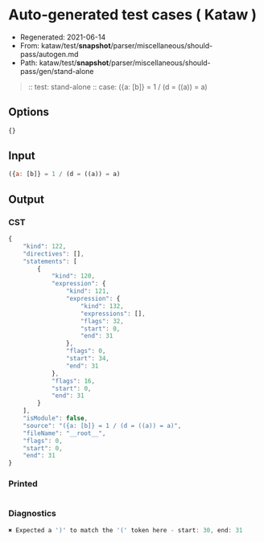 # Auto-generated test cases ( Kataw )
- Regenerated: 2021-06-14
- From: kataw/test/__snapshot__/parser/miscellaneous/should-pass/autogen.md
- Path: kataw/test/__snapshot__/parser/miscellaneous/should-pass/gen/stand-alone
> :: test: stand-alone
> :: case: ({a: [b]} = 1 / (d = ((a)) = a)
## Options

`````js
{}
`````
## Input

`````js
({a: [b]} = 1 / (d = ((a)) = a)
`````
## Output

### CST

```javascript
{
    "kind": 122,
    "directives": [],
    "statements": [
        {
            "kind": 120,
            "expression": {
                "kind": 121,
                "expression": {
                    "kind": 132,
                    "expressions": [],
                    "flags": 32,
                    "start": 0,
                    "end": 31
                },
                "flags": 0,
                "start": 34,
                "end": 31
            },
            "flags": 16,
            "start": 0,
            "end": 31
        }
    ],
    "isModule": false,
    "source": "({a: [b]} = 1 / (d = ((a)) = a)",
    "fileName": "__root__",
    "flags": 0,
    "start": 0,
    "end": 31
}
```

### Printed

```javascript

```

### Diagnostics

```javascript
✖ Expected a ')' to match the '(' token here - start: 30, end: 31

```

